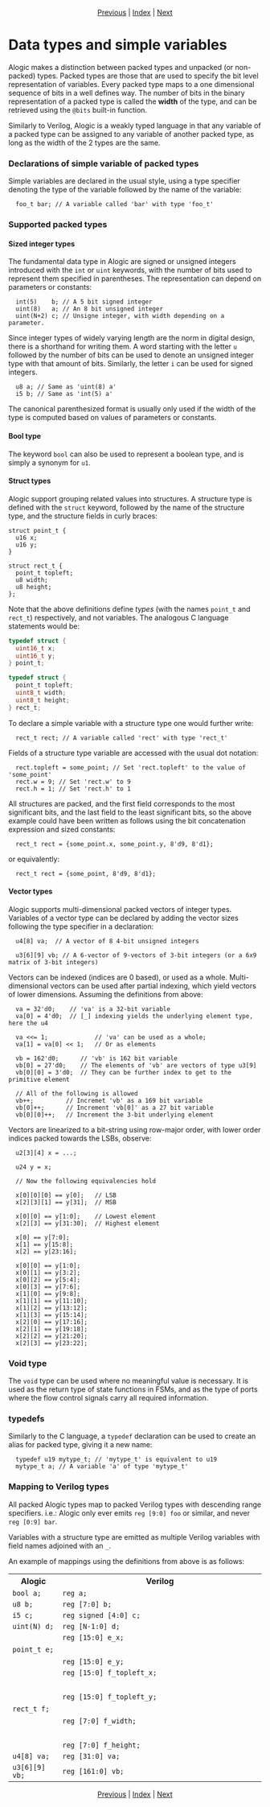 <p align="center">
<a href="entities.md">Previous</a> |
<a href="index.md">Index</a> |
<a href="literals.md">Next</a>
</p>

# Data types and simple variables

Alogic makes a distinction between packed types and unpacked (or non-packed)
types. Packed types are those that are used to specify the bit level
representation of variables. Every packed type maps to a one dimensional
sequence of bits in a well defines way. The number of bits in the binary
representation of a packed type is called the **width** of the type, and can be
retrieved using the `@bits` built-in function.

Similarly to Verilog, Alogic is a weakly typed language in that any variable of
a packed type can be assigned to any variable of another packed type, as long as
the width of the 2 types are the same.

### Declarations of simple variable of packed types

Simple variables are declared in the usual style, using a type specifier denoting
the type of the variable followed by the name of the variable:

```
  foo_t bar; // A variable called 'bar' with type 'foo_t'
```

### Supported packed types

#### Sized integer types

The fundamental data type in Alogic are signed or unsigned integers introduced
with the `int` or `uint` keywords, with the number of bits used to represent
them specified in parentheses. The representation can depend on parameters or
constants:

```
  int(5)    b; // A 5 bit signed integer
  uint(8)   a; // An 8 bit unsigned integer
  uint(N+2) c; // Unsigne integer, with width depending on a parameter.
```

Since integer types of widely varying length are the norm in digital design,
there is a shorthand for writing them. A word starting with the letter `u`
followed by the number of bits can be used to denote an unsigned integer type
with that amount of bits. Similarly, the letter `i` can be used for signed
integers.

```
  u8 a; // Same as 'uint(8) a'
  i5 b; // Same as 'int(5) a'
```

The canonical parenthesized format is usually only used if the width
of the type is computed based on values of parameters or constants.

#### Bool type

The keyword `bool` can also be used to represent a boolean type, and is simply a
synonym for `u1`.

#### Struct types

Alogic support grouping related values into structures. A structure type is
defined with the `struct` keyword, followed by the name of the structure type,
and the structure fields in curly braces:

```
struct point_t {
  u16 x;
  u16 y;
}

struct rect_t {
  point_t topleft;
  u8 width;
  u8 height;
};
```

Note that the above definitions define *types*  (with the names `point_t` and
`rect_t`) respectively, and not variables. The analogous C language statements
would be:

```C
typedef struct {
  uint16_t x;
  uint16_t y;
} point_t;

typedef struct {
  point_t topleft;
  uint8_t width;
  uint8_t height;
} rect_t;
```

To declare a simple variable with a structure type one would further write:

```
  rect_t rect; // A variable called 'rect' with type 'rect_t'
```

Fields of a structure type variable are accessed with the usual dot notation:

```
  rect.topleft = some_point; // Set 'rect.topleft' to the value of 'some_point'
  rect.w = 9; // Set 'rect.w' to 9
  rect.h = 1; // Set 'rect.h' to 1
```

All structures are packed, and the first field corresponds to the most
significant bits, and the last field to the least significant bits, so the
above example could have been written as follows using the bit concatenation
expression and sized constants:

```
  rect_t rect = {some_point.x, some_point.y, 8'd9, 8'd1};
```

or equivalently:

```
  rect_t rect = {some_point, 8'd9, 8'd1};
```

#### Vector types

Alogic supports multi-dimensional packed vectors of integer types. Variables of
a vector type can be declared by adding the vector sizes following the type
specifier in a declaration:

```
  u4[8] va;  // A vector of 8 4-bit unsigned integers

  u3[6][9] vb; // A 6-vector of 9-vectors of 3-bit integers (or a 6x9 matrix of 3-bit integers)
```

Vectors can be indexed (indices are 0 based), or used as a whole.
Multi-dimensional vectors can be used after partial indexing, which yield
vectors of lower dimensions. Assuming the definitions from above:

```
  va = 32'd0;    // 'va' is a 32-bit variable
  va[0] = 4'd0;  // [_] indexing yields the underlying element type, here the u4

  va <<= 1;             // 'va' can be used as a whole;
  va[1] = va[0] << 1;   // Or as elements

  vb = 162'd0;      // 'vb' is 162 bit variable
  vb[0] = 27'd0;    // The elements of 'vb' are vectors of type u3[9]
  vb[0][0] = 3'd0;  // They can be further index to get to the primitive element

  // All of the following is allowed
  vb++;         // Incremet 'vb' as a 169 bit variable
  vb[0]++;      // Increment 'vb[0]' as a 27 bit variable
  vb[0][0]++;   // Increment the 3-bit underlying element 
```

Vectors are linearized to a bit-string using row-major order, with lower order
indices packed towards the LSBs, observe:

```
  u2[3][4] x = ...;

  u24 y = x;

  // Now the following equivalencies hold

  x[0][0][0] == y[0];   // LSB
  x[2][3][1] == y[31];  // MSB

  x[0][0] == y[1:0];    // Lowest element
  x[2][3] == y[31:30];  // Highest element

  x[0] == y[7:0];
  x[1] == y[15:8];
  x[2] == y[23:16];

  x[0][0] == y[1:0];
  x[0][1] == y[3:2];
  x[0][2] == y[5:4];
  x[0][3] == y[7:6];
  x[1][0] == y[9:8];
  x[1][1] == y[11:10];
  x[1][2] == y[13:12];
  x[1][3] == y[15:14];
  x[2][0] == y[17:16];
  x[2][1] == y[19:18];
  x[2][2] == y[21:20];
  x[2][3] == y[23:22];
```

### Void type

The `void` type can be used where no meaningful value is necessary. It is used
as the return type of state functions in FSMs, and as the type of ports where
the flow control signals carry all required information.

### typedefs

Similarly to the C language, a `typedef` declaration can be used to create an
alias for packed type, giving it a new name:

```
  typedef u19 mytype_t; // 'mytype_t' is equivalent to u19
  mytype_t a; // A variable 'a' of type 'mytype_t'
```

### Mapping to Verilog types

All packed Alogic types map to packed Verilog types with descending range
specifiers. i.e.: Alogic only ever emits `reg [9:0] foo` or similar, and never
`reg [0:9] bar`.

Variables with a structure type are emitted as multiple Verilog variables with
field names adjoined with an `_`.

An example of mappings using the definitions from above is as follows:

<table>
  <tr>
    <th>Alogic</th><th>Verilog</th>
  </tr>
  <tr>
    <td><code>bool a;</code></td><td><code>reg a;</code></td>
  </tr>
  <tr>
    <td><code>u8 b;</code></td><td><code>reg [7:0] b;</code></td>
  </tr>
  <tr>
    <td><code>i5 c;</code></td><td><code>reg signed [4:0] c;</code></td>
  </tr>
  <tr>
    <td><code>uint(N) d;</code></td><td><code>reg [N-1:0] d;</code></td>
  </tr>
  <tr>
    <td><code>point_t e;</code></td><td><code>reg [15:0] e_x;<br>
                                              reg [15:0] e_y;</code></td>
  </tr>
  <tr>
    <td><code>rect_t f;</code></td><td><code>reg [15:0] f_topleft_x;<br>
                                             reg [15:0] f_topleft_y;<br>
                                             reg [7:0] f_width;<br>
                                             reg [7:0] f_height;</code></td>
  </tr>
  <tr>
    <td><code>u4[8] va;</code></td><td><code>reg [31:0] va;</code></td>
  </tr>
  <tr>
    <td><code>u3[6][9] vb;</code></td><td><code>reg [161:0] vb;</code></td>
  </tr>
</table>

<p align="center">
<a href="entities.md">Previous</a> |
<a href="index.md">Index</a> |
<a href="literals.md">Next</a>
</p>
